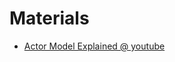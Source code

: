 # Materials

* [Actor Model Explained @ youtube](https://www.youtube.com/watch?v=ELwEdb_pD0k&t=269s)
